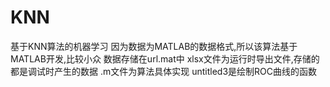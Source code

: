 # KNN
基于KNN算法的机器学习
因为数据为MATLAB的数据格式,所以该算法基于MATLAB开发,比较小众
数据存储在url.mat中
xlsx文件为运行时导出文件,存储的都是调试时产生的数据
.m文件为算法具体实现
untitled3是绘制ROC曲线的函数
